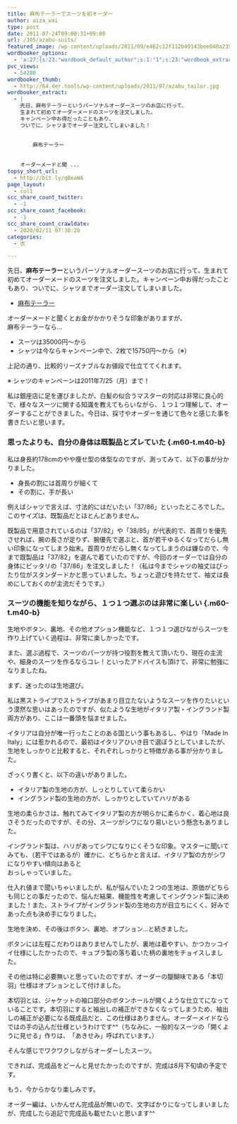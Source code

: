 ```yaml
---
title: 麻布テーラーでスーツを初オーダー
author: aiza_wai
type: post
date: 2011-07-24T09:00:31+09:00
url: /305/azabu-suits/
featured_image: /wp-content/uploads/2011/09/e462c12f112b49143bee040a2359b37f.png
wordbooker_options:
  - 'a:27:{s:23:"wordbook_default_author";s:1:"1";s:23:"wordbook_extract_length";s:3:"256";s:26:"wordbooker_publish_default";s:2:"on";s:21:"wordbooker_like_width";s:3:"250";s:25:"wordbook_fbshare_location";s:3:"top";s:24:"wordbook_fblike_location";s:3:"top";s:22:"wordbook_fblike_action";s:9:"recommend";s:27:"wordbook_fblike_colorscheme";s:4:"dark";s:20:"wordbook_fblike_font";s:5:"arial";s:22:"wordbook_fblike_button";s:12:"button_count";s:21:"wordbook_fblike_faces";s:5:"false";s:20:"wordbook_fblike_send";s:5:"false";s:18:"wordbook_attribute";s:12:"無印発信";s:29:"wordbook_republish_time_frame";s:2:"10";s:29:"wordbooker_status_update_text";s:35:": New blog post :  %title% - %link%";s:19:"wordbook_actionlink";s:3:"300";s:27:"wordbook_search_this_header";s:2:"on";s:32:"wordbook_description_meta_length";s:3:"350";s:20:"wordbook_comment_get";s:2:"on";s:21:"wordbook_comment_push";s:2:"on";s:18:"wordbook_page_post";s:15:"148216695246471";s:18:"wordbook_orandpage";s:1:"2";s:24:"wordbooker_comment_email";s:18:"aiaiaiya@gmail.com";s:18:"wordbook_noncename";s:10:"e0461bad32";s:27:"wordbooker_publish_override";s:2:"on";s:23:"wordbook_scheduled_post";s:1:"0";s:17:"wordbook_new_post";s:1:"1";}'
pvc_views:
  - 54280
wordbooker_thumb:
  - http://64.der.tools/wp-content/uploads/2011/07/azabu_tailor.jpg
wordbooker_extract:
  - |
    先日、麻布テーラーというパーソナルオーダースーツのお店に行って、
    生まれて初めてオーダーメードのスーツを注文しました。
    キャンペーン中お得だったこともあり、
    ついでに、シャツまでオーダー注文してしまいました！
    
    
    	麻布テーラー
    
    
    オーダーメードと聞 ...
topsy_short_url:
  - http://bit.ly/qBeaWA
page_layout:
  - col1
scc_share_count_twitter:
  - -1
scc_share_count_facebook:
  - -1
scc_share_count_crawldate:
  - 2020/02/11 07:38:28
categories:
  - 衣

---
```

先日、**麻布テーラー**というパーソナルオーダースーツのお店に行って、生まれて初めてオーダーメードのスーツを注文しました。キャンペーン中お得だったこともあり、ついでに、シャツまでオーダー注文してしまいました。

<!--more-->

  * <a href="http://www.azabutailor.com/" target="_blank">麻布テーラー</a>

オーダーメードと聞くとお金がかかりそうな印象がありますが、  
麻布テーラーなら…

  * スーツは35000円～から
  * シャツは今ならキャンペーン中で、2枚で15750円～から（※）

上記の通り、比較的リーズナブルなお値段で仕立ててくれます。

※ シャツのキャンペーンは2011年7/25（月）まで！

私は銀座店に足を運びましたが、白髪の似合うマスターの対応は非常に良心的で、様々なスーツに関する知識を教えてもらいながら、１つ１つ理解して、オーダーすることができました。今日は、採寸やオーダーを通じて色々と感じた事を書きたいと思います。

### 思ったよりも、自分の身体は既製品とズレていた {.m60-t.m40-b}

私は身長約178cmのやや痩せ型の体型なのですが、測ってみて、以下の事が分かりました。

  * 身長の割には首周りが細くて
  * その割に、手が長い

例えばシャツで言えば、寸法的にはだいたい「37/86」といったところでした。このサイズは、既製品だとほとんどありません。

既製品で用意されているのは「37/82」や「38/85」が代表的で、首周りを優先させれば、腕の長さが足りず、腕優先で選ぶと、首が若干ゆるくなってだらし無い印象になってしまう始末。首周りがだらし無くなってしまうのは嫌なので、今まで既製品は「37/82」を選んで着ていたのですが、今回のオーダーでは自分の身体にピッタリの「37/86」を注文しました！（私は今までシャツの袖丈はぴったり位がスタンダードかと思っていました。ちょっと遊びを持たせて、袖丈は長めにしておくのが主流だそうです。）

### スーツの機能を知りながら、１つ１つ選ぶのは非常に楽しい {.m60-t.m40-b}

生地やボタン、裏地、その他オプション機能など、１つ１つ選びながらスーツを作り上げていく過程は、非常に楽しかったです。

また、選ぶ過程で、スーツのパーツが持つ役割を教えて頂いたり、現在の主流や、細身のスーツを作るならコレ！といったアドバイスも頂けて、非常に勉強になりましたね。

まず、迷ったのは生地選び。

私は黒ストライプでストライプがあまり目立たないようなスーツを作りたいという漠然な思いはあったのですが、似たような生地がイタリア製・イングランド製両方があり、ここは一番頭を悩ませました。

イタリアは自分が唯一行ったことのある国という事もあるし、やはり「Made In Italy」には惹かれるので、最初はイタリアひいき目で選ぼうとしていましたが、生地をしっかりと比較すると、それぞれしっかりと特徴がある事が分かりました。

ざっくり書くと、以下の違いがありました。

  * イタリア製の生地の方が、しっとりしていて柔らかい
  * イングランド製の生地の方が、しっかりとしていてハリがある

生地の柔らかさは、触れてみてイタリア製の方が明らかに柔らかく、着心地は良さそうだったのですが、その分、スーツがシワになり易いという懸念もありました。

イングランド製は、ハリがあってシワになりにくそうな印象。マスターに聞いてみても、（若干ではあるが）確かに、どちらかと言えば、イタリア製の方がシワになりやすい傾向はあると  
おっしゃっていました。

仕入れ値まで聞いちゃいましたが、私が悩んでいた２つの生地は、原価がどちらも同じとの事だったので、悩んだ結果、機能性を考慮してイングランド製に決めました！また、ストライプがイングランド製の生地の方が目立ちにくく、好みであった点も決め手になりました。

生地を決め、その後はボタン、裏地、オプション…と続きました。

ボタンには左程こだわりはありませんでしたが、裏地は着やすい、かつカッコイイ仕様にしたかったので、キュプラ製の落ち着いた柄の裏地をチョイスしました。

その他は特に必要無いと思っていたのですが、オーダーの醍醐味である<span class="b">「本切羽」仕様</span>はオプションとして付けました。

本切羽とは、ジャケットの袖口部分のボタンホールが開くような仕立てになっていることです。本切羽にすると袖出しの補正ができなくなってしまうため、袖出しの補正が必要になる既成品だと、この仕様はありません。オーダーメイドならではの手の込んだ仕様というわけです^^（ちなみに、一般的なスーツの「開くように見せる」作りは、　「あきせみ」呼ばれています。）

そんな感じでワクワクしながらオーダーしたスーツ。

できれば、完成品をどーんと見せたかったのですが、完成は8月下旬頃の予定です。

もう、今からかなり楽しみです。

オーダー編は、いかんせん完成品が無いので、文字ばかりになってしまいましたが、完成したら追記で完成品も載せたいと思います^^